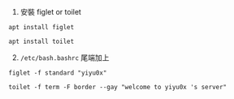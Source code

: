 1. 安裝 figlet or toilet

`apt install figlet`

`apt install toilet`


2. `/etc/bash.bashrc` 尾端加上

`figlet -f standard "yiyu0x"`

`toilet -f term -F border --gay "welcome to yiyu0x 's server"`



